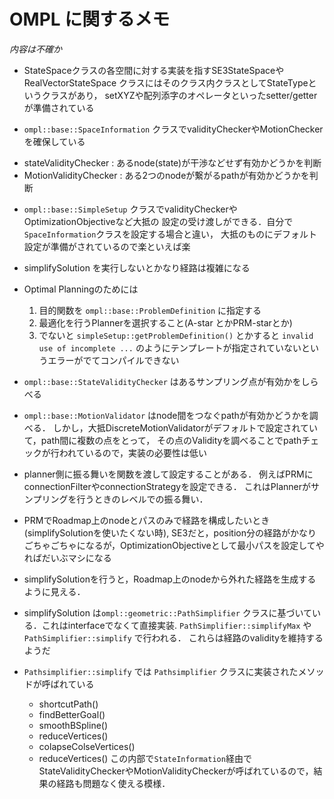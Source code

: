 OMPL に関するメモ
====

*内容は不確か*

* StateSpaceクラスの各空間に対する実装を指すSE3StateSpaceやRealVectorStateSpace クラスにはそのクラス内クラスとしてStateTypeというクラスがあり，
setXYZや配列添字のオペレータといったsetter/getterが準備されている

* `ompl::base::SpaceInformation` クラスでvalidityCheckerやMotionCheckerを確保している
 - stateValidityChecker : あるnode(state)が干渉などせず有効かどうかを判断
 - MotionValidityChecker : ある2つのnodeが繋がるpathが有効かどうかを判断

* `ompl::base::SimpleSetup` クラスでvalidityCheckerやOptimizationObjectiveなど大抵の
設定の受け渡しができる．自分で`SpaceInformation`クラスを設定する場合と違い，
大抵のものにデフォルト設定が準備がされているので楽といえば楽

* simplifySolution を実行しないとかなり経路は複雑になる

* Optimal Planningのためには
  1. 目的関数を `ompl::base::ProblemDefinition` に指定する
  1. 最適化を行うPlannerを選択すること(A-star とかPRM-starとか)
  1. でないと `simpleSetup::getProblemDefinition()` とかすると `invalid use of incomplete ...`  のようにテンプレートが指定されていないというエラーがでてコンパイルできない


* `ompl::base::StateValidityChecker` はあるサンプリング点が有効かをしらべる

* `ompl::base::MotionValidator` はnode間をつなぐpathが有効かどうかを調べる．
しかし，大抵DiscreteMotionValidatorがデフォルトで設定されていて，path間に複数の点をとって，
その点のValidityを調べることでpathチェックが行われているので，実装の必要性は低い

* planner側に振る舞いを関数を渡して設定することがある．
例えばPRMにconnectionFilterやconnectionStrategyを設定できる．
これはPlannerがサンプリングを行うときのレベルでの振る舞い．

* PRMでRoadmap上のnodeとパスのみで経路を構成したいとき(simplifySolutionを使いたくない時),
SE3だと，position分の経路がかなりごちゃごちゃになるが，OptimizationObjectiveとして最小パスを設定してやればだいぶマシになる

* simplifySolutionを行うと，Roadmap上のnodeから外れた経路を生成するように見える．

* simplifySolution は`ompl::geometric::PathSimplifier` クラスに基づいている．これはinterfaceでなくて直接実装. `PathSimplifier::simplifyMax` や `PathSimplifier::simplify` で行われる．
これらは経路のvalidityを維持するようだ

* `Pathsimplifier::simplify` では `Pathsimplifier` クラスに実装されたメソッドが呼ばれている
  - shortcutPath()
  - findBetterGoal()
  - smoothBSpline()
  - reduceVertices()
  - colapseColseVertices()
  - reduceVertices()
この内部で`StateInformation`経由でStateValidityCheckerやMotionValidityCheckerが呼ばれているので，結果の経路も問題なく使える模様．
